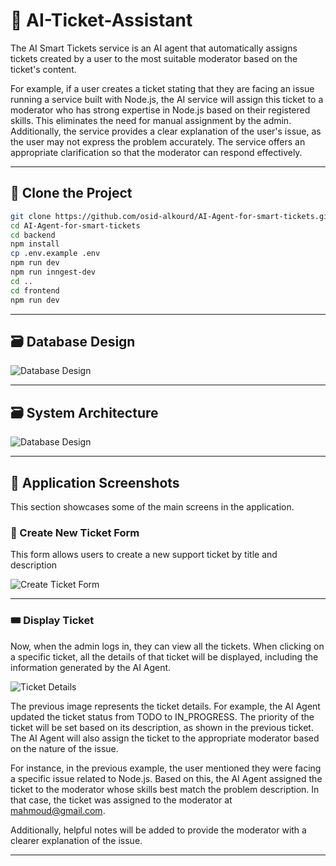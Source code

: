 # 🤖 AI-Ticket-Assistant 

The AI Smart Tickets service is an AI agent that automatically assigns tickets created by a user to the most suitable moderator based on the ticket's content.

For example, if a user creates a ticket stating that they are facing an issue running a service built with Node.js, the AI service will assign this ticket to a moderator who has strong expertise in Node.js based on their registered skills. This eliminates the need for manual assignment by the admin. Additionally, the service provides a clear explanation of the user's issue, as the user may not express the problem accurately. The service offers an appropriate clarification so that the moderator can respond effectively.

---

## 📁 Clone the Project

```bash
git clone https://github.com/osid-alkourd/AI-Agent-for-smart-tickets.git
cd AI-Agent-for-smart-tickets
cd backend
npm install
cp .env.example .env
npm run dev
npm run inngest-dev
cd ..
cd frontend
npm run dev

```
---

## 🗃️ Database Design

![Database Design](https://res.cloudinary.com/dh2wbcdah/image/upload/v1754830570/Screenshot_769_npg1j5.png)

---

## 🗃️ System Architecture

![Database Design](https://res.cloudinary.com/dh2wbcdah/image/upload/v1754832124/Screenshot_770_ngvynz.png)

---

## 📸 Application Screenshots
This section showcases some of the main screens in the application.

### 📝 Create New Ticket Form 

This form allows users to create a new support ticket by title and description

![Create Ticket Form](https://res.cloudinary.com/dh2wbcdah/image/upload/v1754832908/Screenshot_765_yt8j2d.png)

---

### 🎟️ Display Ticket
Now, when the admin logs in, they can view all the tickets. When clicking on a specific ticket, all the details of that ticket will be displayed, including the information generated by the AI Agent.

![Ticket Details](https://res.cloudinary.com/dh2wbcdah/image/upload/v1754834263/Screenshot_768_swuobh.png)

The previous image represents the ticket details.
For example, the AI Agent updated the ticket status from TODO to IN_PROGRESS.
The priority of the ticket will be set based on its description, as shown in the previous ticket.
The AI Agent will also assign the ticket to the appropriate moderator based on the nature of the issue.

For instance, in the previous example, the user mentioned they were facing a specific issue related to Node.js.
Based on this, the AI Agent assigned the ticket to the moderator whose skills best match the problem description. In that case, the ticket was assigned to the moderator at mahmoud@gmail.com.

Additionally, helpful notes will be added to provide the moderator with a clearer explanation of the issue.

---

